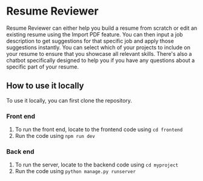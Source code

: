 # Resume Reviewer

Resume Reviewer can either help you build a resume from scratch or edit an existing resume using the Import PDF feature. You can then input a job description to get suggestions for that specific job and apply those suggestions instantly. You can select which of your projects to include on your resume to ensure that you showcase all relevant skills. There's also a chatbot specifically designed to help you if you have any questions about a specific part of your resume.

## How to use it locally

To use it locally, you can first clone the repository.

### Front end

1. To run the front end, locate to the frontend code using ```cd frontend```
2. Run the code using ```npm run dev```

### Back end

1. To run the server, locate to the backend code using ```cd myproject```
2. Run the code using ```python manage.py runserver```
